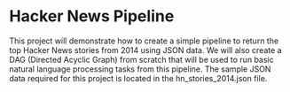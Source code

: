 # Hacker News Pipeline

This project will demonstrate how to create a simple pipeline to return the top Hacker News stories from 2014 using JSON data. We will also create a DAG (Directed Acyclic Graph) from scratch that will be used to run basic natural language processing tasks from this pipeline. The sample JSON data required for this project is located in the hn_stories_2014.json file.